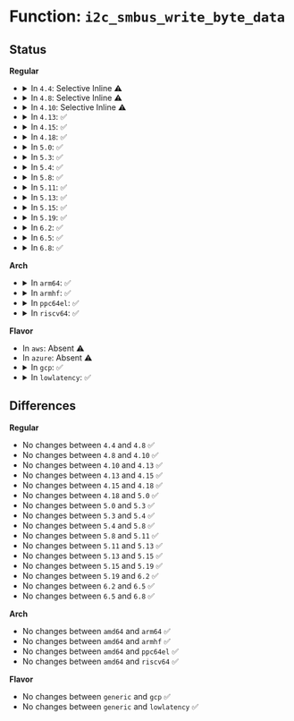 # Function: <code>i2c_smbus_write_byte_data</code>

## Status
<b>Regular</b>
<ul>
<li>
<details>
<summary>In <code>4.4</code>: Selective Inline ⚠️</summary>

```c
s32 i2c_smbus_write_byte_data(const struct i2c_client *client, u8 command, u8 value);
```

**Collision:** Unique Global

**Inline:** Selective

**Transformation:** False

**Instances:**

```
In drivers/i2c/i2c-core.c (ffffffff8167a980)
Location: drivers/i2c/i2c-core.c:2689
Inline: True
Inline callers:
  - drivers/i2c/i2c-core.c:acpi_i2c_space_handler
Direct callers:
  - drivers/gpio/gpio-sx150x.c:sx150x_i2c_write
  - drivers/gpio/gpio-sx150x.c:sx150x_probe
  - drivers/gpio/gpio-sx150x.c:sx150x_probe
  - drivers/base/regmap/regmap-i2c.c:regmap_smbus_byte_reg_write
  - drivers/mfd/da903x.c:da903x_write
  - drivers/mfd/da903x.c:da9030_init_chip
  - drivers/mfd/da903x.c:da903x_set_bits
  - drivers/mfd/da903x.c:da903x_update
  - drivers/mfd/da903x.c:da903x_clr_bits
  - drivers/mfd/da903x.c:da9034_init_chip
  - drivers/mfd/da903x.c:da9034_init_chip
  - drivers/mfd/da903x.c:da9034_init_chip
  - drivers/mfd/da903x.c:da9034_init_chip
  - drivers/mfd/da903x.c:da9034_init_chip
  - drivers/mfd/da903x.c:da9034_init_chip
  - drivers/mfd/da903x.c:da9034_init_chip
  - drivers/mfd/da903x.c:da9034_init_chip
  - drivers/mfd/da903x.c:da9034_init_chip
  - drivers/mfd/max8997.c:max8997_write_reg
  - drivers/mfd/max8997.c:max8997_update_reg
  - drivers/mfd/max8998.c:max8998_write_reg
  - drivers/mfd/max8998.c:max8998_update_reg
  - drivers/mfd/adp5520.c:__adp5520_write
```
**Symbols:**

```
ffffffff8167a980-ffffffff8167a9db: i2c_smbus_write_byte_data (STB_GLOBAL)
```
</details>
</li>
<li>
<details>
<summary>In <code>4.8</code>: Selective Inline ⚠️</summary>

```c
s32 i2c_smbus_write_byte_data(const struct i2c_client *client, u8 command, u8 value);
```

**Collision:** Unique Global

**Inline:** Selective

**Transformation:** False

**Instances:**

```
In drivers/i2c/i2c-core.c (ffffffff816de813)
Location: drivers/i2c/i2c-core.c:2894
Inline: True
Inline callers:
  - drivers/i2c/i2c-core.c:acpi_i2c_space_handler
Direct callers:
  - drivers/gpio/gpio-sx150x.c:sx150x_probe
  - drivers/gpio/gpio-sx150x.c:sx150x_probe
  - drivers/gpio/gpio-sx150x.c:sx150x_i2c_write
  - drivers/base/regmap/regmap-i2c.c:regmap_smbus_byte_reg_write
  - drivers/mfd/da903x.c:da9034_init_chip
  - drivers/mfd/da903x.c:da9034_init_chip
  - drivers/mfd/da903x.c:da9034_init_chip
  - drivers/mfd/da903x.c:da9034_init_chip
  - drivers/mfd/da903x.c:da9034_init_chip
  - drivers/mfd/da903x.c:da9034_init_chip
  - drivers/mfd/da903x.c:da9034_init_chip
  - drivers/mfd/da903x.c:da9034_init_chip
  - drivers/mfd/da903x.c:da9034_init_chip
  - drivers/mfd/da903x.c:da9030_init_chip
  - drivers/mfd/da903x.c:da903x_update
  - drivers/mfd/da903x.c:da903x_clr_bits
  - drivers/mfd/da903x.c:da903x_set_bits
  - drivers/mfd/da903x.c:da903x_write
  - drivers/mfd/max8997.c:max8997_update_reg
  - drivers/mfd/max8997.c:max8997_write_reg
  - drivers/mfd/max8998.c:max8998_update_reg
  - drivers/mfd/max8998.c:max8998_write_reg
  - drivers/mfd/adp5520.c:__adp5520_write
```
**Symbols:**

```
ffffffff816dc0e0-ffffffff816dc13b: i2c_smbus_write_byte_data (STB_GLOBAL)
```
</details>
</li>
<li>
<details>
<summary>In <code>4.10</code>: Selective Inline ⚠️</summary>

```c
s32 i2c_smbus_write_byte_data(const struct i2c_client *client, u8 command, u8 value);
```

**Collision:** Unique Global

**Inline:** Selective

**Transformation:** False

**Instances:**

```
In drivers/i2c/i2c-core.c (ffffffff8170ebd3)
Location: drivers/i2c/i2c-core.c:3182
Inline: True
Inline callers:
  - drivers/i2c/i2c-core.c:i2c_acpi_space_handler
Direct callers:
  - drivers/pinctrl/pinctrl-sx150x.c:sx150x_regmap_reg_write
  - drivers/base/regmap/regmap-i2c.c:regmap_smbus_byte_reg_write
  - drivers/mfd/da903x.c:da9034_init_chip
  - drivers/mfd/da903x.c:da9034_init_chip
  - drivers/mfd/da903x.c:da9034_init_chip
  - drivers/mfd/da903x.c:da9034_init_chip
  - drivers/mfd/da903x.c:da9034_init_chip
  - drivers/mfd/da903x.c:da9034_init_chip
  - drivers/mfd/da903x.c:da9034_init_chip
  - drivers/mfd/da903x.c:da9034_init_chip
  - drivers/mfd/da903x.c:da9034_init_chip
  - drivers/mfd/da903x.c:da9030_init_chip
  - drivers/mfd/da903x.c:da903x_update
  - drivers/mfd/da903x.c:da903x_clr_bits
  - drivers/mfd/da903x.c:da903x_set_bits
  - drivers/mfd/da903x.c:da903x_write
  - drivers/mfd/max8997.c:max8997_update_reg
  - drivers/mfd/max8997.c:max8997_write_reg
  - drivers/mfd/max8998.c:max8998_update_reg
  - drivers/mfd/max8998.c:max8998_write_reg
  - drivers/mfd/adp5520.c:__adp5520_write
```
**Symbols:**

```
ffffffff8170c420-ffffffff8170c47b: i2c_smbus_write_byte_data (STB_GLOBAL)
```
</details>
</li>
<li>
<details>
<summary>In <code>4.13</code>: ✅</summary>

```c
s32 i2c_smbus_write_byte_data(const struct i2c_client *client, u8 command, u8 value);
```

**Collision:** Unique Global

**Inline:** No

**Transformation:** False

**Instances:**

```
In drivers/i2c/i2c-core-smbus.c (ffffffff81723290)
Location: drivers/i2c/i2c-core-smbus.c:149
Inline: False
Direct callers:
  - drivers/pinctrl/pinctrl-sx150x.c:sx150x_regmap_reg_write
  - drivers/base/regmap/regmap-i2c.c:regmap_smbus_byte_reg_write
  - drivers/mfd/da903x.c:da9034_init_chip
  - drivers/mfd/da903x.c:da9034_init_chip
  - drivers/mfd/da903x.c:da9034_init_chip
  - drivers/mfd/da903x.c:da9034_init_chip
  - drivers/mfd/da903x.c:da9034_init_chip
  - drivers/mfd/da903x.c:da9034_init_chip
  - drivers/mfd/da903x.c:da9034_init_chip
  - drivers/mfd/da903x.c:da9034_init_chip
  - drivers/mfd/da903x.c:da9034_init_chip
  - drivers/mfd/da903x.c:da9030_init_chip
  - drivers/mfd/da903x.c:da903x_update
  - drivers/mfd/da903x.c:da903x_clr_bits
  - drivers/mfd/da903x.c:da903x_set_bits
  - drivers/mfd/da903x.c:da903x_write
  - drivers/mfd/max8997.c:max8997_update_reg
  - drivers/mfd/max8997.c:max8997_write_reg
  - drivers/mfd/max8998.c:max8998_update_reg
  - drivers/mfd/max8998.c:max8998_write_reg
  - drivers/mfd/adp5520.c:__adp5520_write
  - drivers/i2c/i2c-core-acpi.c:i2c_acpi_space_handler
```
**Symbols:**

```
ffffffff81723290-ffffffff817232e8: i2c_smbus_write_byte_data (STB_GLOBAL)
```
</details>
</li>
<li>
<details>
<summary>In <code>4.15</code>: ✅</summary>

```c
s32 i2c_smbus_write_byte_data(const struct i2c_client *client, u8 command, u8 value);
```

**Collision:** Unique Global

**Inline:** No

**Transformation:** False

**Instances:**

```
In drivers/i2c/i2c-core-smbus.c (ffffffff817946b0)
Location: drivers/i2c/i2c-core-smbus.c:150
Inline: False
Direct callers:
  - drivers/pinctrl/pinctrl-sx150x.c:sx150x_regmap_reg_write
  - drivers/base/regmap/regmap-i2c.c:regmap_smbus_byte_reg_write
  - drivers/mfd/da903x.c:da9034_init_chip
  - drivers/mfd/da903x.c:da9034_init_chip
  - drivers/mfd/da903x.c:da9034_init_chip
  - drivers/mfd/da903x.c:da9034_init_chip
  - drivers/mfd/da903x.c:da9034_init_chip
  - drivers/mfd/da903x.c:da9034_init_chip
  - drivers/mfd/da903x.c:da9034_init_chip
  - drivers/mfd/da903x.c:da9034_init_chip
  - drivers/mfd/da903x.c:da9034_init_chip
  - drivers/mfd/da903x.c:da9030_init_chip
  - drivers/mfd/da903x.c:da903x_update
  - drivers/mfd/da903x.c:da903x_clr_bits
  - drivers/mfd/da903x.c:da903x_set_bits
  - drivers/mfd/da903x.c:da903x_write
  - drivers/mfd/max8997.c:max8997_update_reg
  - drivers/mfd/max8997.c:max8997_write_reg
  - drivers/mfd/max8998.c:max8998_update_reg
  - drivers/mfd/max8998.c:max8998_write_reg
  - drivers/mfd/adp5520.c:__adp5520_write
  - drivers/mfd/intel_soc_pmic_chtwc.c:cht_wc_byte_reg_write
  - drivers/i2c/i2c-core-acpi.c:i2c_acpi_space_handler
```
**Symbols:**

```
ffffffff817946b0-ffffffff81794708: i2c_smbus_write_byte_data (STB_GLOBAL)
```
</details>
</li>
<li>
<details>
<summary>In <code>4.18</code>: ✅</summary>

```c
s32 i2c_smbus_write_byte_data(const struct i2c_client *client, u8 command, u8 value);
```

**Collision:** Unique Global

**Inline:** No

**Transformation:** False

**Instances:**

```
In drivers/i2c/i2c-core-smbus.c (ffffffff817d7210)
Location: drivers/i2c/i2c-core-smbus.c:151
Inline: False
Direct callers:
  - drivers/pinctrl/pinctrl-sx150x.c:sx150x_regmap_reg_write
  - drivers/base/regmap/regmap-i2c.c:regmap_smbus_byte_reg_write
  - drivers/mfd/da903x.c:da9034_init_chip
  - drivers/mfd/da903x.c:da9034_init_chip
  - drivers/mfd/da903x.c:da9034_init_chip
  - drivers/mfd/da903x.c:da9034_init_chip
  - drivers/mfd/da903x.c:da9034_init_chip
  - drivers/mfd/da903x.c:da9034_init_chip
  - drivers/mfd/da903x.c:da9034_init_chip
  - drivers/mfd/da903x.c:da9034_init_chip
  - drivers/mfd/da903x.c:da9034_init_chip
  - drivers/mfd/da903x.c:da9030_init_chip
  - drivers/mfd/da903x.c:da903x_update
  - drivers/mfd/da903x.c:da903x_clr_bits
  - drivers/mfd/da903x.c:da903x_set_bits
  - drivers/mfd/da903x.c:da903x_write
  - drivers/mfd/max8997.c:max8997_update_reg
  - drivers/mfd/max8997.c:max8997_write_reg
  - drivers/mfd/max8998.c:max8998_update_reg
  - drivers/mfd/max8998.c:max8998_write_reg
  - drivers/mfd/adp5520.c:__adp5520_write
  - drivers/mfd/intel_soc_pmic_chtwc.c:cht_wc_byte_reg_write
  - drivers/i2c/i2c-core-acpi.c:i2c_acpi_space_handler
```
**Symbols:**

```
ffffffff817d7210-ffffffff817d7268: i2c_smbus_write_byte_data (STB_GLOBAL)
```
</details>
</li>
<li>
<details>
<summary>In <code>5.0</code>: ✅</summary>

```c
s32 i2c_smbus_write_byte_data(const struct i2c_client *client, u8 command, u8 value);
```

**Collision:** Unique Global

**Inline:** No

**Transformation:** False

**Instances:**

```
In drivers/i2c/i2c-core-smbus.c (ffffffff817fe370)
Location: drivers/i2c/i2c-core-smbus.c:151
Inline: False
Direct callers:
  - drivers/pinctrl/pinctrl-sx150x.c:sx150x_regmap_reg_write
  - drivers/base/regmap/regmap-i2c.c:regmap_smbus_byte_reg_write
  - drivers/mfd/da903x.c:da9034_init_chip
  - drivers/mfd/da903x.c:da9034_init_chip
  - drivers/mfd/da903x.c:da9034_init_chip
  - drivers/mfd/da903x.c:da9034_init_chip
  - drivers/mfd/da903x.c:da9034_init_chip
  - drivers/mfd/da903x.c:da9034_init_chip
  - drivers/mfd/da903x.c:da9034_init_chip
  - drivers/mfd/da903x.c:da9034_init_chip
  - drivers/mfd/da903x.c:da9034_init_chip
  - drivers/mfd/da903x.c:da9030_init_chip
  - drivers/mfd/da903x.c:da903x_update
  - drivers/mfd/da903x.c:da903x_clr_bits
  - drivers/mfd/da903x.c:da903x_set_bits
  - drivers/mfd/da903x.c:da903x_write
  - drivers/mfd/max8997.c:max8997_update_reg
  - drivers/mfd/max8997.c:max8997_write_reg
  - drivers/mfd/max8998.c:max8998_update_reg
  - drivers/mfd/max8998.c:max8998_write_reg
  - drivers/mfd/adp5520.c:__adp5520_write
  - drivers/mfd/intel_soc_pmic_chtwc.c:cht_wc_byte_reg_write
  - drivers/i2c/i2c-core-acpi.c:i2c_acpi_space_handler
```
**Symbols:**

```
ffffffff817fe370-ffffffff817fe3c8: i2c_smbus_write_byte_data (STB_GLOBAL)
```
</details>
</li>
<li>
<details>
<summary>In <code>5.3</code>: ✅</summary>

```c
s32 i2c_smbus_write_byte_data(const struct i2c_client *client, u8 command, u8 value);
```

**Collision:** Unique Global

**Inline:** No

**Transformation:** False

**Instances:**

```
In drivers/i2c/i2c-core-smbus.c (ffffffff8183f5a0)
Location: drivers/i2c/i2c-core-smbus.c:149
Inline: False
Direct callers:
  - drivers/pinctrl/pinctrl-sx150x.c:sx150x_regmap_reg_write
  - drivers/base/regmap/regmap-i2c.c:regmap_smbus_byte_reg_write
  - drivers/mfd/da903x.c:da9034_init_chip
  - drivers/mfd/da903x.c:da9030_init_chip
  - drivers/mfd/da903x.c:da903x_update
  - drivers/mfd/da903x.c:da903x_clr_bits
  - drivers/mfd/da903x.c:da903x_set_bits
  - drivers/mfd/da903x.c:da903x_write
  - drivers/mfd/max8997.c:max8997_update_reg
  - drivers/mfd/max8997.c:max8997_write_reg
  - drivers/mfd/max8998.c:max8998_update_reg
  - drivers/mfd/max8998.c:max8998_write_reg
  - drivers/mfd/adp5520.c:__adp5520_write
  - drivers/mfd/intel_soc_pmic_chtwc.c:cht_wc_byte_reg_write
  - drivers/i2c/i2c-core-acpi.c:i2c_acpi_space_handler
```
**Symbols:**

```
ffffffff8183f5a0-ffffffff8183f5f9: i2c_smbus_write_byte_data (STB_GLOBAL)
```
</details>
</li>
<li>
<details>
<summary>In <code>5.4</code>: ✅</summary>

```c
s32 i2c_smbus_write_byte_data(const struct i2c_client *client, u8 command, u8 value);
```

**Collision:** Unique Global

**Inline:** No

**Transformation:** False

**Instances:**

```
In drivers/i2c/i2c-core-smbus.c (ffffffff81870f40)
Location: drivers/i2c/i2c-core-smbus.c:149
Inline: False
Direct callers:
  - drivers/pinctrl/pinctrl-sx150x.c:sx150x_regmap_reg_write
  - drivers/base/regmap/regmap-i2c.c:regmap_smbus_byte_reg_write
  - drivers/mfd/da903x.c:da9034_init_chip
  - drivers/mfd/da903x.c:da9030_init_chip
  - drivers/mfd/da903x.c:da903x_update
  - drivers/mfd/da903x.c:da903x_clr_bits
  - drivers/mfd/da903x.c:da903x_set_bits
  - drivers/mfd/da903x.c:da903x_write
  - drivers/mfd/max8997.c:max8997_update_reg
  - drivers/mfd/max8997.c:max8997_write_reg
  - drivers/mfd/max8998.c:max8998_update_reg
  - drivers/mfd/max8998.c:max8998_write_reg
  - drivers/mfd/adp5520.c:__adp5520_write
  - drivers/mfd/intel_soc_pmic_chtwc.c:cht_wc_byte_reg_write
  - drivers/i2c/i2c-core-acpi.c:i2c_acpi_space_handler
```
**Symbols:**

```
ffffffff81870f40-ffffffff81870f99: i2c_smbus_write_byte_data (STB_GLOBAL)
```
</details>
</li>
<li>
<details>
<summary>In <code>5.8</code>: ✅</summary>

```c
s32 i2c_smbus_write_byte_data(const struct i2c_client *client, u8 command, u8 value);
```

**Collision:** Unique Global

**Inline:** No

**Transformation:** False

**Instances:**

```
In drivers/i2c/i2c-core-smbus.c (ffffffff81944f80)
Location: drivers/i2c/i2c-core-smbus.c:149
Inline: False
Direct callers:
  - drivers/pinctrl/pinctrl-sx150x.c:sx150x_regmap_reg_write
  - drivers/base/regmap/regmap-i2c.c:regmap_i2c_smbus_i2c_read_reg16
  - drivers/base/regmap/regmap-i2c.c:regmap_smbus_byte_reg_write
  - drivers/mfd/da903x.c:da9034_init_chip
  - drivers/mfd/da903x.c:da9030_init_chip
  - drivers/mfd/da903x.c:da903x_update
  - drivers/mfd/da903x.c:da903x_clr_bits
  - drivers/mfd/da903x.c:da903x_set_bits
  - drivers/mfd/da903x.c:da903x_write
  - drivers/mfd/max8997.c:max8997_restore
  - drivers/mfd/max8997.c:max8997_restore
  - drivers/mfd/max8997.c:max8997_restore
  - drivers/mfd/max8997.c:max8997_update_reg
  - drivers/mfd/max8998.c:max8998_restore
  - drivers/mfd/max8998.c:max8998_update_reg
  - drivers/mfd/adp5520.c:adp5520_resume
  - drivers/mfd/adp5520.c:adp5520_suspend
  - drivers/mfd/adp5520.c:adp5520_probe
  - drivers/mfd/adp5520.c:adp5520_irq_thread
  - drivers/mfd/adp5520.c:adp5520_clr_bits
  - drivers/mfd/adp5520.c:adp5520_set_bits
  - drivers/mfd/intel_soc_pmic_chtwc.c:cht_wc_byte_reg_write
  - drivers/i2c/i2c-core-acpi.c:i2c_acpi_space_handler
```
**Symbols:**

```
ffffffff81944f80-ffffffff81944fd9: i2c_smbus_write_byte_data (STB_GLOBAL)
```
</details>
</li>
<li>
<details>
<summary>In <code>5.11</code>: ✅</summary>

```c
s32 i2c_smbus_write_byte_data(const struct i2c_client *client, u8 command, u8 value);
```

**Collision:** Unique Global

**Inline:** No

**Transformation:** False

**Instances:**

```
In drivers/i2c/i2c-core-smbus.c (ffffffff8194afc0)
Location: drivers/i2c/i2c-core-smbus.c:149
Inline: False
Direct callers:
  - drivers/pinctrl/pinctrl-sx150x.c:sx150x_regmap_reg_write
  - drivers/base/regmap/regmap-i2c.c:regmap_i2c_smbus_i2c_read_reg16
  - drivers/base/regmap/regmap-i2c.c:regmap_smbus_byte_reg_write
  - drivers/mfd/da903x.c:da9034_init_chip
  - drivers/mfd/da903x.c:da9030_init_chip
  - drivers/mfd/da903x.c:da903x_update
  - drivers/mfd/da903x.c:da903x_clr_bits
  - drivers/mfd/da903x.c:da903x_set_bits
  - drivers/mfd/da903x.c:da903x_write
  - drivers/mfd/max8997.c:max8997_restore
  - drivers/mfd/max8997.c:max8997_restore
  - drivers/mfd/max8997.c:max8997_restore
  - drivers/mfd/max8997.c:max8997_update_reg
  - drivers/mfd/max8998.c:max8998_restore
  - drivers/mfd/max8998.c:max8998_update_reg
  - drivers/mfd/adp5520.c:adp5520_resume
  - drivers/mfd/adp5520.c:adp5520_suspend
  - drivers/mfd/adp5520.c:adp5520_probe
  - drivers/mfd/adp5520.c:adp5520_irq_thread
  - drivers/mfd/adp5520.c:adp5520_clr_bits
  - drivers/mfd/adp5520.c:adp5520_set_bits
  - drivers/mfd/intel_soc_pmic_chtwc.c:cht_wc_byte_reg_write
  - drivers/i2c/i2c-core-acpi.c:i2c_acpi_space_handler
```
**Symbols:**

```
ffffffff8194afc0-ffffffff8194b019: i2c_smbus_write_byte_data (STB_GLOBAL)
```
</details>
</li>
<li>
<details>
<summary>In <code>5.13</code>: ✅</summary>

```c
s32 i2c_smbus_write_byte_data(const struct i2c_client *client, u8 command, u8 value);
```

**Collision:** Unique Global

**Inline:** No

**Transformation:** False

**Instances:**

```
In drivers/i2c/i2c-core-smbus.c (ffffffff8192eb00)
Location: drivers/i2c/i2c-core-smbus.c:149
Inline: False
Direct callers:
  - drivers/pinctrl/pinctrl-sx150x.c:sx150x_regmap_reg_write
  - drivers/base/regmap/regmap-i2c.c:regmap_i2c_smbus_i2c_read_reg16
  - drivers/base/regmap/regmap-i2c.c:regmap_smbus_byte_reg_write
  - drivers/mfd/da903x.c:da9034_init_chip
  - drivers/mfd/da903x.c:da9030_init_chip
  - drivers/mfd/da903x.c:da903x_update
  - drivers/mfd/da903x.c:da903x_clr_bits
  - drivers/mfd/da903x.c:da903x_set_bits
  - drivers/mfd/da903x.c:da903x_write
  - drivers/mfd/max8997.c:max8997_restore
  - drivers/mfd/max8997.c:max8997_restore
  - drivers/mfd/max8997.c:max8997_restore
  - drivers/mfd/max8997.c:max8997_update_reg
  - drivers/mfd/max8998.c:max8998_restore
  - drivers/mfd/max8998.c:max8998_update_reg
  - drivers/mfd/adp5520.c:adp5520_resume
  - drivers/mfd/adp5520.c:adp5520_suspend
  - drivers/mfd/adp5520.c:adp5520_probe
  - drivers/mfd/adp5520.c:adp5520_irq_thread
  - drivers/mfd/adp5520.c:adp5520_clr_bits
  - drivers/mfd/adp5520.c:adp5520_set_bits
  - drivers/mfd/intel_soc_pmic_chtwc.c:cht_wc_byte_reg_write
  - drivers/i2c/i2c-core-acpi.c:i2c_acpi_space_handler
```
**Symbols:**

```
ffffffff8192eb00-ffffffff8192eb59: i2c_smbus_write_byte_data (STB_GLOBAL)
```
</details>
</li>
<li>
<details>
<summary>In <code>5.15</code>: ✅</summary>

```c
s32 i2c_smbus_write_byte_data(const struct i2c_client *client, u8 command, u8 value);
```

**Collision:** Unique Global

**Inline:** No

**Transformation:** False

**Instances:**

```
In drivers/i2c/i2c-core-smbus.c (ffffffff819d1d30)
Location: drivers/i2c/i2c-core-smbus.c:157
Inline: False
Direct callers:
  - drivers/pinctrl/pinctrl-sx150x.c:sx150x_regmap_reg_write
  - drivers/base/regmap/regmap-i2c.c:regmap_i2c_smbus_i2c_read_reg16
  - drivers/base/regmap/regmap-i2c.c:regmap_smbus_byte_reg_write
  - drivers/mfd/da903x.c:da9034_init_chip
  - drivers/mfd/da903x.c:da9030_init_chip
  - drivers/mfd/da903x.c:da903x_update
  - drivers/mfd/da903x.c:da903x_clr_bits
  - drivers/mfd/da903x.c:da903x_set_bits
  - drivers/mfd/da903x.c:da903x_write
  - drivers/mfd/max8997.c:max8997_restore
  - drivers/mfd/max8997.c:max8997_restore
  - drivers/mfd/max8997.c:max8997_restore
  - drivers/mfd/max8997.c:max8997_update_reg
  - drivers/mfd/max8998.c:max8998_restore
  - drivers/mfd/max8998.c:max8998_update_reg
  - drivers/mfd/adp5520.c:adp5520_resume
  - drivers/mfd/adp5520.c:adp5520_suspend
  - drivers/mfd/adp5520.c:adp5520_probe
  - drivers/mfd/adp5520.c:adp5520_irq_thread
  - drivers/mfd/adp5520.c:adp5520_clr_bits
  - drivers/mfd/adp5520.c:adp5520_set_bits
  - drivers/mfd/intel_soc_pmic_chtwc.c:cht_wc_byte_reg_write
  - drivers/i2c/i2c-core-acpi.c:i2c_acpi_space_handler
```
**Symbols:**

```
ffffffff819d1d30-ffffffff819d1d89: i2c_smbus_write_byte_data (STB_GLOBAL)
```
</details>
</li>
<li>
<details>
<summary>In <code>5.19</code>: ✅</summary>

```c
s32 i2c_smbus_write_byte_data(const struct i2c_client *client, u8 command, u8 value);
```

**Collision:** Unique Global

**Inline:** No

**Transformation:** False

**Instances:**

```
In drivers/i2c/i2c-core-smbus.c (ffffffff81b34390)
Location: drivers/i2c/i2c-core-smbus.c:158
Inline: False
Direct callers:
  - drivers/pinctrl/pinctrl-sx150x.c:sx150x_regmap_reg_write
  - drivers/base/regmap/regmap-i2c.c:regmap_i2c_smbus_i2c_read_reg16
  - drivers/base/regmap/regmap-i2c.c:regmap_smbus_byte_reg_write
  - drivers/mfd/da903x.c:da9034_init_chip
  - drivers/mfd/da903x.c:da9030_init_chip
  - drivers/mfd/da903x.c:da903x_update
  - drivers/mfd/da903x.c:da903x_clr_bits
  - drivers/mfd/da903x.c:da903x_set_bits
  - drivers/mfd/da903x.c:da903x_write
  - drivers/mfd/max8997.c:max8997_restore
  - drivers/mfd/max8997.c:max8997_restore
  - drivers/mfd/max8997.c:max8997_restore
  - drivers/mfd/max8997.c:max8997_update_reg
  - drivers/mfd/max8998.c:max8998_restore
  - drivers/mfd/max8998.c:max8998_update_reg
  - drivers/mfd/adp5520.c:adp5520_resume
  - drivers/mfd/adp5520.c:adp5520_suspend
  - drivers/mfd/adp5520.c:adp5520_probe
  - drivers/mfd/adp5520.c:adp5520_irq_thread
  - drivers/mfd/adp5520.c:adp5520_clr_bits
  - drivers/mfd/adp5520.c:adp5520_set_bits
  - drivers/mfd/intel_soc_pmic_chtwc.c:cht_wc_byte_reg_write
  - drivers/i2c/i2c-core-acpi.c:i2c_acpi_space_handler
```
**Symbols:**

```
ffffffff81b34390-ffffffff81b34421: i2c_smbus_write_byte_data (STB_GLOBAL)
```
</details>
</li>
<li>
<details>
<summary>In <code>6.2</code>: ✅</summary>

```c
s32 i2c_smbus_write_byte_data(const struct i2c_client *client, u8 command, u8 value);
```

**Collision:** Unique Global

**Inline:** No

**Transformation:** False

**Instances:**

```
In drivers/i2c/i2c-core-smbus.c (ffffffff81cc93d0)
Location: drivers/i2c/i2c-core-smbus.c:158
Inline: False
Direct callers:
  - drivers/pinctrl/pinctrl-sx150x.c:sx150x_regmap_reg_write
  - drivers/base/regmap/regmap-i2c.c:regmap_i2c_smbus_i2c_read_reg16
  - drivers/base/regmap/regmap-i2c.c:regmap_smbus_byte_reg_write
  - drivers/mfd/da903x.c:da9034_init_chip
  - drivers/mfd/da903x.c:da9034_init_chip
  - drivers/mfd/da903x.c:da9034_init_chip
  - drivers/mfd/da903x.c:da9034_init_chip
  - drivers/mfd/da903x.c:da9034_init_chip
  - drivers/mfd/da903x.c:da9034_init_chip
  - drivers/mfd/da903x.c:da9034_init_chip
  - drivers/mfd/da903x.c:da9034_init_chip
  - drivers/mfd/da903x.c:da9034_init_chip
  - drivers/mfd/da903x.c:da9030_init_chip
  - drivers/mfd/da903x.c:da903x_update
  - drivers/mfd/da903x.c:da903x_clr_bits
  - drivers/mfd/da903x.c:da903x_set_bits
  - drivers/mfd/da903x.c:da903x_write
  - drivers/mfd/max8997.c:max8997_restore
  - drivers/mfd/max8997.c:max8997_restore
  - drivers/mfd/max8997.c:max8997_restore
  - drivers/mfd/max8997.c:max8997_update_reg
  - drivers/mfd/max8998.c:max8998_restore
  - drivers/mfd/max8998.c:max8998_update_reg
  - drivers/mfd/adp5520.c:adp5520_resume
  - drivers/mfd/adp5520.c:adp5520_suspend
  - drivers/mfd/adp5520.c:adp5520_probe
  - drivers/mfd/adp5520.c:adp5520_irq_thread
  - drivers/mfd/adp5520.c:adp5520_clr_bits
  - drivers/mfd/adp5520.c:adp5520_set_bits
  - drivers/mfd/intel_soc_pmic_chtwc.c:cht_wc_byte_reg_write
  - drivers/i2c/i2c-core-acpi.c:i2c_acpi_space_handler
```
**Symbols:**

```
ffffffff81cc93d0-ffffffff81cc9461: i2c_smbus_write_byte_data (STB_GLOBAL)
```
</details>
</li>
<li>
<details>
<summary>In <code>6.5</code>: ✅</summary>

```c
s32 i2c_smbus_write_byte_data(const struct i2c_client *client, u8 command, u8 value);
```

**Collision:** Unique Global

**Inline:** No

**Transformation:** False

**Instances:**

```
In drivers/i2c/i2c-core-smbus.c (ffffffff81d310f0)
Location: drivers/i2c/i2c-core-smbus.c:158
Inline: False
Direct callers:
  - drivers/pinctrl/pinctrl-sx150x.c:sx150x_regmap_reg_write
  - drivers/base/regmap/regmap-i2c.c:regmap_i2c_smbus_i2c_read_reg16
  - drivers/base/regmap/regmap-i2c.c:regmap_smbus_byte_reg_write
  - drivers/mfd/da903x.c:da9034_init_chip
  - drivers/mfd/da903x.c:da9034_init_chip
  - drivers/mfd/da903x.c:da9034_init_chip
  - drivers/mfd/da903x.c:da9034_init_chip
  - drivers/mfd/da903x.c:da9034_init_chip
  - drivers/mfd/da903x.c:da9034_init_chip
  - drivers/mfd/da903x.c:da9034_init_chip
  - drivers/mfd/da903x.c:da9034_init_chip
  - drivers/mfd/da903x.c:da9034_init_chip
  - drivers/mfd/da903x.c:da9030_init_chip
  - drivers/mfd/da903x.c:da903x_update
  - drivers/mfd/da903x.c:da903x_clr_bits
  - drivers/mfd/da903x.c:da903x_set_bits
  - drivers/mfd/da903x.c:da903x_write
  - drivers/mfd/max8997.c:max8997_restore
  - drivers/mfd/max8997.c:max8997_restore
  - drivers/mfd/max8997.c:max8997_restore
  - drivers/mfd/max8997.c:max8997_update_reg
  - drivers/mfd/max8998.c:max8998_restore
  - drivers/mfd/max8998.c:max8998_update_reg
  - drivers/mfd/adp5520.c:adp5520_resume
  - drivers/mfd/adp5520.c:adp5520_suspend
  - drivers/mfd/adp5520.c:adp5520_probe
  - drivers/mfd/adp5520.c:adp5520_irq_thread
  - drivers/mfd/adp5520.c:adp5520_clr_bits
  - drivers/mfd/adp5520.c:adp5520_set_bits
  - drivers/mfd/intel_soc_pmic_chtwc.c:cht_wc_byte_reg_write
  - drivers/i2c/i2c-core-acpi.c:i2c_acpi_space_handler
```
**Symbols:**

```
ffffffff81d310f0-ffffffff81d31181: i2c_smbus_write_byte_data (STB_GLOBAL)
```
</details>
</li>
<li>
<details>
<summary>In <code>6.8</code>: ✅</summary>

```c
s32 i2c_smbus_write_byte_data(const struct i2c_client *client, u8 command, u8 value);
```

**Collision:** Unique Global

**Inline:** No

**Transformation:** False

**Instances:**

```
In drivers/i2c/i2c-core-smbus.c (ffffffff81de70d0)
Location: drivers/i2c/i2c-core-smbus.c:158
Inline: False
Direct callers:
  - drivers/pinctrl/pinctrl-sx150x.c:sx150x_regmap_reg_write
  - drivers/base/regmap/regmap-i2c.c:regmap_i2c_smbus_i2c_read_reg16
  - drivers/base/regmap/regmap-i2c.c:regmap_smbus_byte_reg_write
  - drivers/mfd/da903x.c:da9034_init_chip
  - drivers/mfd/da903x.c:da9034_init_chip
  - drivers/mfd/da903x.c:da9034_init_chip
  - drivers/mfd/da903x.c:da9034_init_chip
  - drivers/mfd/da903x.c:da9034_init_chip
  - drivers/mfd/da903x.c:da9034_init_chip
  - drivers/mfd/da903x.c:da9034_init_chip
  - drivers/mfd/da903x.c:da9034_init_chip
  - drivers/mfd/da903x.c:da9034_init_chip
  - drivers/mfd/da903x.c:da9030_init_chip
  - drivers/mfd/da903x.c:da903x_update
  - drivers/mfd/da903x.c:da903x_clr_bits
  - drivers/mfd/da903x.c:da903x_set_bits
  - drivers/mfd/da903x.c:da903x_write
  - drivers/mfd/max8997.c:max8997_restore
  - drivers/mfd/max8997.c:max8997_restore
  - drivers/mfd/max8997.c:max8997_restore
  - drivers/mfd/max8997.c:max8997_update_reg
  - drivers/mfd/max8998.c:max8998_restore
  - drivers/mfd/max8998.c:max8998_update_reg
  - drivers/mfd/adp5520.c:adp5520_resume
  - drivers/mfd/adp5520.c:adp5520_suspend
  - drivers/mfd/adp5520.c:adp5520_probe
  - drivers/mfd/adp5520.c:adp5520_irq_thread
  - drivers/mfd/adp5520.c:adp5520_clr_bits
  - drivers/mfd/adp5520.c:adp5520_set_bits
  - drivers/mfd/intel_soc_pmic_chtwc.c:cht_wc_byte_reg_write
  - drivers/i2c/i2c-core-acpi.c:i2c_acpi_space_handler
```
**Symbols:**

```
ffffffff81de70d0-ffffffff81de7161: i2c_smbus_write_byte_data (STB_GLOBAL)
```
</details>
</li>
</ul>
<b>Arch</b>
<ul>
<li>
<details>
<summary>In <code>arm64</code>: ✅</summary>

```c
s32 i2c_smbus_write_byte_data(const struct i2c_client *client, u8 command, u8 value);
```

**Collision:** Unique Global

**Inline:** No

**Transformation:** False

**Instances:**

```
In drivers/i2c/i2c-core-smbus.c (ffff800010ab4b88)
Location: drivers/i2c/i2c-core-smbus.c:149
Inline: False
Direct callers:
  - drivers/pinctrl/pinctrl-sx150x.c:sx150x_probe
  - drivers/pinctrl/pinctrl-sx150x.c:sx150x_probe
  - drivers/pinctrl/pinctrl-sx150x.c:sx150x_regmap_reg_write
  - drivers/base/regmap/regmap-i2c.c:regmap_smbus_byte_reg_write
  - drivers/mfd/stmpe-i2c.c:i2c_reg_write
  - drivers/mfd/tc3589x.c:tc3589x_reg_write
  - drivers/mfd/da903x.c:da9034_init_chip
  - drivers/mfd/da903x.c:da9030_init_chip
  - drivers/mfd/da903x.c:da903x_update
  - drivers/mfd/da903x.c:da903x_clr_bits
  - drivers/mfd/da903x.c:da903x_set_bits
  - drivers/mfd/da903x.c:da903x_write
  - drivers/mfd/max8997.c:max8997_update_reg
  - drivers/mfd/max8997.c:max8997_write_reg
  - drivers/mfd/max8998.c:max8998_update_reg
  - drivers/mfd/max8998.c:max8998_write_reg
  - drivers/mfd/adp5520.c:__adp5520_write
  - drivers/i2c/i2c-core-acpi.c:i2c_acpi_space_handler
```
**Symbols:**

```
ffff800010ab4b88-ffff800010ab4c00: i2c_smbus_write_byte_data (STB_GLOBAL)
```
</details>
</li>
<li>
<details>
<summary>In <code>armhf</code>: ✅</summary>

```c
s32 i2c_smbus_write_byte_data(const struct i2c_client *client, u8 command, u8 value);
```

**Collision:** Unique Global

**Inline:** No

**Transformation:** False

**Instances:**

```
In drivers/i2c/i2c-core-smbus.c (c0b95db8)
Location: drivers/i2c/i2c-core-smbus.c:149
Inline: False
Direct callers:
  - drivers/pinctrl/pinctrl-sx150x.c:sx150x_probe
  - drivers/pinctrl/pinctrl-sx150x.c:sx150x_probe
  - drivers/pinctrl/pinctrl-sx150x.c:sx150x_regmap_reg_write
  - drivers/base/regmap/regmap-i2c.c:regmap_smbus_byte_reg_write
  - drivers/mfd/stmpe-i2c.c:i2c_reg_write
  - drivers/mfd/tc3589x.c:tc3589x_reg_write
  - drivers/mfd/da903x.c:da9034_init_chip
  - drivers/mfd/da903x.c:da9030_init_chip
  - drivers/mfd/da903x.c:da903x_update
  - drivers/mfd/da903x.c:da903x_clr_bits
  - drivers/mfd/da903x.c:da903x_set_bits
  - drivers/mfd/da903x.c:da903x_write
  - drivers/mfd/max8997.c:max8997_update_reg
  - drivers/mfd/max8997.c:max8997_write_reg
  - drivers/mfd/max8998.c:max8998_update_reg
  - drivers/mfd/max8998.c:max8998_write_reg
  - drivers/mfd/adp5520.c:__adp5520_write
```
**Symbols:**

```
c0b95db8-c0b95e38: i2c_smbus_write_byte_data (STB_GLOBAL)
```
</details>
</li>
<li>
<details>
<summary>In <code>ppc64el</code>: ✅</summary>

```c
s32 i2c_smbus_write_byte_data(const struct i2c_client *client, u8 command, u8 value);
```

**Collision:** Unique Global

**Inline:** No

**Transformation:** False

**Instances:**

```
In drivers/i2c/i2c-core-smbus.c (c000000000b98db0)
Location: drivers/i2c/i2c-core-smbus.c:149
Inline: False
Direct callers:
  - drivers/pinctrl/pinctrl-sx150x.c:sx150x_probe
  - drivers/pinctrl/pinctrl-sx150x.c:sx150x_probe
  - drivers/pinctrl/pinctrl-sx150x.c:sx150x_regmap_reg_write
  - drivers/base/regmap/regmap-i2c.c:regmap_smbus_byte_reg_write
  - drivers/mfd/stmpe-i2c.c:i2c_reg_write
  - drivers/mfd/tc3589x.c:tc3589x_reg_write
  - drivers/mfd/da903x.c:da9034_init_chip
  - drivers/mfd/da903x.c:da9030_init_chip
  - drivers/mfd/da903x.c:da903x_update
  - drivers/mfd/da903x.c:da903x_clr_bits
  - drivers/mfd/da903x.c:da903x_set_bits
  - drivers/mfd/da903x.c:da903x_write
  - drivers/mfd/max8997.c:max8997_update_reg
  - drivers/mfd/max8997.c:max8997_write_reg
  - drivers/mfd/max8998.c:max8998_update_reg
  - drivers/mfd/max8998.c:max8998_write_reg
  - drivers/mfd/adp5520.c:__adp5520_write
```
**Symbols:**

```
c000000000b98db0-c000000000b98e2c: i2c_smbus_write_byte_data (STB_GLOBAL)
```
</details>
</li>
<li>
<details>
<summary>In <code>riscv64</code>: ✅</summary>

```c
s32 i2c_smbus_write_byte_data(const struct i2c_client *client, u8 command, u8 value);
```

**Collision:** Unique Global

**Inline:** No

**Transformation:** False

**Instances:**

```
In drivers/i2c/i2c-core-smbus.c (ffffffe0006bbfba)
Location: drivers/i2c/i2c-core-smbus.c:149
Inline: False
Direct callers:
  - drivers/pinctrl/pinctrl-sx150x.c:sx150x_probe
  - drivers/pinctrl/pinctrl-sx150x.c:sx150x_probe
  - drivers/pinctrl/pinctrl-sx150x.c:sx150x_regmap_reg_write
  - drivers/base/regmap/regmap-i2c.c:regmap_smbus_byte_reg_write
  - drivers/mfd/stmpe-i2c.c:i2c_reg_write
  - drivers/mfd/tc3589x.c:tc3589x_reg_write
  - drivers/mfd/da903x.c:da9034_init_chip
  - drivers/mfd/da903x.c:da9030_init_chip
  - drivers/mfd/da903x.c:da903x_update
  - drivers/mfd/da903x.c:da903x_clr_bits
  - drivers/mfd/da903x.c:da903x_set_bits
  - drivers/mfd/da903x.c:da903x_write
  - drivers/mfd/max8997.c:max8997_update_reg
  - drivers/mfd/max8997.c:max8997_write_reg
  - drivers/mfd/max8998.c:max8998_update_reg
  - drivers/mfd/max8998.c:max8998_write_reg
  - drivers/mfd/adp5520.c:__adp5520_write
```
**Symbols:**

```
ffffffe0006bbfba-ffffffe0006bc006: i2c_smbus_write_byte_data (STB_GLOBAL)
```
</details>
</li>
</ul>
<b>Flavor</b>
<ul>
<li>
In <code>aws</code>: Absent ⚠️
</li>
<li>
In <code>azure</code>: Absent ⚠️
</li>
<li>
<details>
<summary>In <code>gcp</code>: ✅</summary>

```c
s32 i2c_smbus_write_byte_data(const struct i2c_client *client, u8 command, u8 value);
```

**Collision:** Unique Global

**Inline:** No

**Transformation:** False

**Instances:**

```
In drivers/i2c/i2c-core-smbus.c (ffffffff818650d0)
Location: drivers/i2c/i2c-core-smbus.c:149
Inline: False
Direct callers:
  - drivers/pinctrl/pinctrl-sx150x.c:sx150x_regmap_reg_write
  - drivers/base/regmap/regmap-i2c.c:regmap_smbus_byte_reg_write
  - drivers/mfd/da903x.c:da9034_init_chip
  - drivers/mfd/da903x.c:da9030_init_chip
  - drivers/mfd/da903x.c:da903x_update
  - drivers/mfd/da903x.c:da903x_clr_bits
  - drivers/mfd/da903x.c:da903x_set_bits
  - drivers/mfd/da903x.c:da903x_write
  - drivers/mfd/max8997.c:max8997_update_reg
  - drivers/mfd/max8997.c:max8997_write_reg
  - drivers/mfd/max8998.c:max8998_update_reg
  - drivers/mfd/max8998.c:max8998_write_reg
  - drivers/mfd/adp5520.c:__adp5520_write
  - drivers/mfd/intel_soc_pmic_chtwc.c:cht_wc_byte_reg_write
  - drivers/i2c/i2c-core-acpi.c:i2c_acpi_space_handler
```
**Symbols:**

```
ffffffff818650d0-ffffffff81865129: i2c_smbus_write_byte_data (STB_GLOBAL)
```
</details>
</li>
<li>
<details>
<summary>In <code>lowlatency</code>: ✅</summary>

```c
s32 i2c_smbus_write_byte_data(const struct i2c_client *client, u8 command, u8 value);
```

**Collision:** Unique Global

**Inline:** No

**Transformation:** False

**Instances:**

```
In drivers/i2c/i2c-core-smbus.c (ffffffff81880380)
Location: drivers/i2c/i2c-core-smbus.c:149
Inline: False
Direct callers:
  - drivers/pinctrl/pinctrl-sx150x.c:sx150x_regmap_reg_write
  - drivers/base/regmap/regmap-i2c.c:regmap_smbus_byte_reg_write
  - drivers/mfd/da903x.c:da9034_init_chip
  - drivers/mfd/da903x.c:da9030_init_chip
  - drivers/mfd/da903x.c:da903x_update
  - drivers/mfd/da903x.c:da903x_clr_bits
  - drivers/mfd/da903x.c:da903x_set_bits
  - drivers/mfd/da903x.c:da903x_write
  - drivers/mfd/max8997.c:max8997_update_reg
  - drivers/mfd/max8997.c:max8997_write_reg
  - drivers/mfd/max8998.c:max8998_update_reg
  - drivers/mfd/max8998.c:max8998_write_reg
  - drivers/mfd/adp5520.c:__adp5520_write
  - drivers/mfd/intel_soc_pmic_chtwc.c:cht_wc_byte_reg_write
  - drivers/i2c/i2c-core-acpi.c:i2c_acpi_space_handler
```
**Symbols:**

```
ffffffff81880380-ffffffff818803d9: i2c_smbus_write_byte_data (STB_GLOBAL)
```
</details>
</li>
</ul>

## Differences
<b>Regular</b>
<ul>
<li>
No changes between <code>4.4</code> and <code>4.8</code> ✅
</li>
<li>
No changes between <code>4.8</code> and <code>4.10</code> ✅
</li>
<li>
No changes between <code>4.10</code> and <code>4.13</code> ✅
</li>
<li>
No changes between <code>4.13</code> and <code>4.15</code> ✅
</li>
<li>
No changes between <code>4.15</code> and <code>4.18</code> ✅
</li>
<li>
No changes between <code>4.18</code> and <code>5.0</code> ✅
</li>
<li>
No changes between <code>5.0</code> and <code>5.3</code> ✅
</li>
<li>
No changes between <code>5.3</code> and <code>5.4</code> ✅
</li>
<li>
No changes between <code>5.4</code> and <code>5.8</code> ✅
</li>
<li>
No changes between <code>5.8</code> and <code>5.11</code> ✅
</li>
<li>
No changes between <code>5.11</code> and <code>5.13</code> ✅
</li>
<li>
No changes between <code>5.13</code> and <code>5.15</code> ✅
</li>
<li>
No changes between <code>5.15</code> and <code>5.19</code> ✅
</li>
<li>
No changes between <code>5.19</code> and <code>6.2</code> ✅
</li>
<li>
No changes between <code>6.2</code> and <code>6.5</code> ✅
</li>
<li>
No changes between <code>6.5</code> and <code>6.8</code> ✅
</li>
</ul>
<b>Arch</b>
<ul>
<li>
No changes between <code>amd64</code> and <code>arm64</code> ✅
</li>
<li>
No changes between <code>amd64</code> and <code>armhf</code> ✅
</li>
<li>
No changes between <code>amd64</code> and <code>ppc64el</code> ✅
</li>
<li>
No changes between <code>amd64</code> and <code>riscv64</code> ✅
</li>
</ul>
<b>Flavor</b>
<ul>
<li>
No changes between <code>generic</code> and <code>gcp</code> ✅
</li>
<li>
No changes between <code>generic</code> and <code>lowlatency</code> ✅
</li>
</ul>
